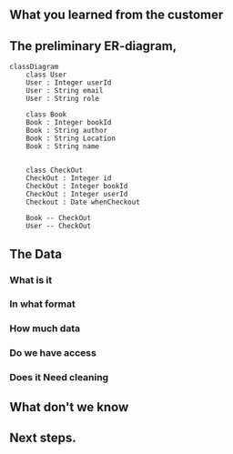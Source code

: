 ## What you learned from the customer
## The preliminary ER-diagram,
```mermaid
classDiagram
    class User
    User : Integer userId
    User : String email
    User : String role

    class Book
    Book : Integer bookId
    Book : String author
    Book : String Location 
    Book : String name


    class CheckOut
    CheckOut : Integer id
    CheckOut : Integer bookId
    CheckOut : Integer userId 
    Checkout : Date whenCheckout

    Book -- CheckOut
    User -- CheckOut
```

## The Data
### What is it
### In what format
### How much data
### Do we have access
### Does it Need cleaning
## What don't we know
## Next steps.